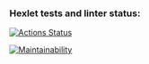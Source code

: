 ### Hexlet tests and linter status:
[![Actions Status](https://github.com/KrisUvrv/frontend-project-44/workflows/hexlet-check/badge.svg)](https://github.com/KrisUvrv/frontend-project-44/actions)

[![Maintainability](https://api.codeclimate.com/v1/badges/6c36a8c7c8347e31e539/maintainability)](https://codeclimate.com/github/KrisUvrv/frontend-project-44/maintainability)
